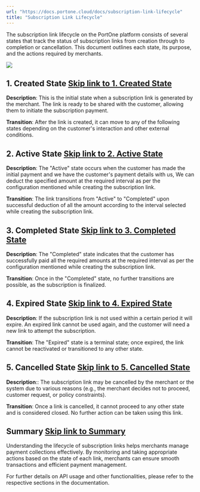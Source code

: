 ```yaml
---
url: "https://docs.portone.cloud/docs/subscription-link-lifecycle"
title: "Subscription Link Lifecycle"
---
```


The subscription link lifecycle on the PortOne platform consists of several states that track the status of subscription links from creation through to completion or cancellation. This document outlines each state, its purpose, and the actions required by merchants.

![](https://files.readme.io/b074a79a09e7c2e921d0442c72541a4aad9ac4dfe84b73ac2ecdb5321a83eaec-Subscription_Link_Life_Cycle.png)

## 1\. Created State   [Skip link to 1. Created State](https://docs.portone.cloud/docs/subscription-link-lifecycle\#1-created-state)

**Description**: This is the initial state when a subscription link is generated by the merchant. The link is ready to be shared with the customer, allowing them to initiate the subscription payment.

**Transition**: After the link is created, it can move to any of the following states depending on the customer's interaction and other external conditions.

## 2\. Active State   [Skip link to 2. Active State](https://docs.portone.cloud/docs/subscription-link-lifecycle\#2-active-state)

**Description**: The "Active" state occurs when the customer has made the initial payment and we have the customer's payment details with us, We can deduct the specified amount at the required interval as per the configuration mentioned while creating the subscription link.

**Transition**: The link transitions from "Active" to "Completed" upon successful deduction of all the amount according to the interval selected while creating the subscription link.

## 3\. Completed State   [Skip link to 3. Completed State](https://docs.portone.cloud/docs/subscription-link-lifecycle\#3-completed-state)

**Description**: The "Completed" state indicates that the customer has successfully paid all the required amounts at the required interval as per the configuration mentioned while creating the subscription link.

**Transition**: Once in the "Completed" state, no further transitions are possible, as the subscription is finalized.

## 4\. Expired State   [Skip link to 4. Expired State](https://docs.portone.cloud/docs/subscription-link-lifecycle\#4-expired-state)

**Description**: If the subscription link is not used within a certain period it will expire. An expired link cannot be used again, and the customer will need a new link to attempt the subscription.

**Transition**: The "Expired" state is a terminal state; once expired, the link cannot be reactivated or transitioned to any other state.

## 5\. Cancelled State   [Skip link to 5. Cancelled State](https://docs.portone.cloud/docs/subscription-link-lifecycle\#5-cancelled-state)

**Description**:: The subscription link may be cancelled by the merchant or the system due to various reasons (e.g., the merchant decides not to proceed, customer request, or policy constraints).

**Transition**: Once a link is cancelled, it cannot proceed to any other state and is considered closed. No further action can be taken using this link.

## Summary   [Skip link to Summary](https://docs.portone.cloud/docs/subscription-link-lifecycle\#summary)

Understanding the lifecycle of subscription links helps merchants manage payment collections effectively. By monitoring and taking appropriate actions based on the state of each link, merchants can ensure smooth transactions and efficient payment management.

For further details on API usage and other functionalities, please refer to the respective sections in the documentation.
